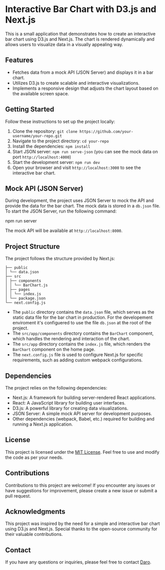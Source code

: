 # Interactive Bar Chart with D3.js and Next.js

This is a small application that demonstrates how to create an interactive bar chart using D3.js and Next.js. The chart is rendered dynamically and allows users to visualize data in a visually appealing way.

## Features

- Fetches data from a mock API (JSON Server) and displays it in a bar chart.
- Utilizes D3.js to create scalable and interactive visualizations.
- Implements a responsive design that adjusts the chart layout based on the available screen space.

## Getting Started

Follow these instructions to set up the project locally:

1. Clone the repository: `git clone https://github.com/your-username/your-repo.git`
2. Navigate to the project directory: `cd your-repo`
3. Install the dependencies: `npm install`
4. Start JSON server: `npm run serve-json` (you can see the mock data on port `http://localhost:4000`)
5. Start the development server: `npm run dev`
6. Open your browser and visit `http://localhost:3000` to see the interactive bar chart.

## Mock API (JSON Server)

During development, the project uses JSON Server to mock the API and provide the data for the bar chart. The mock data is stored in a `db.json` file. To start the JSON Server, run the following command:

npm run server

The mock API will be available at `http://localhost:8000`.

## Project Structure

The project follows the structure provided by Next.js:
```
├── public
│ └── data.json
├── src
│ ├── components
│ │ └── BarChart.js
│ ├── pages
│ │ └── index.js
│ └── package.json
└── next.config.js
```
- The `public` directory contains the `data.json` file, which serves as the static data file for the bar chart in production. For the developement enviroment it's configuered to use the file `db.json` at the root of the project.
- The `src/app/components` directory contains the `BarChart` component, which handles the rendering and interaction of the chart.
- The `src/app` directory contains the `index.js` file, which renders the `BarChart` component on the home page.
- The `next.config.js` file is used to configure Next.js for specific requirements, such as adding custom webpack configurations.

## Dependencies

The project relies on the following dependencies:

- Next.js: A framework for building server-rendered React applications.
- React: A JavaScript library for building user interfaces.
- D3.js: A powerful library for creating data visualizations.
- JSON Server: A simple mock API server for development purposes.
- Other dependencies (webpack, Babel, etc.) required for building and running a Next.js application.

## License

This project is licensed under the [MIT License](LICENSE). Feel free to use and modify the code as per your needs.

## Contributions

Contributions to this project are welcome! If you encounter any issues or have suggestions for improvement, please create a new issue or submit a pull request.

## Acknowledgments

This project was inspired by the need for a simple and interactive bar chart using D3.js and Next.js. Special thanks to the open-source community for their valuable contributions.

## Contact

If you have any questions or inquiries, please feel free to contact [Daro](https://github.com/Daro007).

